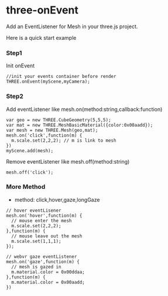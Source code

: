 # three-onEvent
Add  an EventListener for Mesh in your three.js project.

Here is a quick start example
### Step1 
Init onEvent 
```
//init your events container before render
THREE.onEvent(myScene,myCamera);
```
### Step2 
Add eventListener like mesh.on(method:string,callback:function)
```
var geo = new THREE.CubeGeometry(5,5,5);
var mat = new THREE.MeshBasicMaterial({color:0x00aadd});
var mesh = new THREE.Mesh(geo,mat);
mesh.on('click',function(m) {
  m.scale.set(2,2,2); // m is link to mesh
})
myScene.add(mesh);
```
Remove eventListener like mesh.off(method:string)
```
mesh.off('click');
```
### More Method
* method: click,hover,gaze,longGaze
```
// hover eventLisener 
mesh.on('hover',function(m) {
  // mouse enter the mesh
  m.scale.set(2,2,2); 
},function(m) {
  // mouse leave out the mesh
  m.scale.set(1,1,1);
});

// webvr gaze eventListener
mesh.on('gaze',function(m) {
  // mesh is gazed in
  m.material.color = 0x00ddaa;
},function(m) {
  m.material.color = 0x00aadd;
})
```
